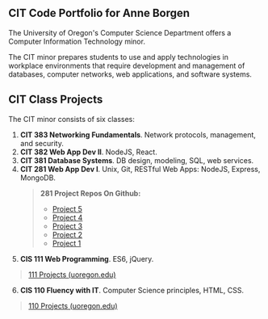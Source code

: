 
<h2>CIT Code Portfolio for Anne Borgen</h2>
The University of Oregon's Computer Science Department offers a Computer Information Technology minor.

The CIT minor prepares students to use and apply technologies in workplace environments that require development and management of databases, computer networks, web applications, and software systems.

<h2>CIT Class Projects</h2>
The CIT minor consists of six classes:

<ol>
  <li><b>CIT 383 Networking Fundamentals</b>. Network protocols, management, and security.
    </li>
  <li><b>CIT 382 Web App Dev II</b>. NodeJS, React.</li>
  <li><b>CIT 381 Database Systems</b>. DB design, modeling, SQL, web services.</li>
  <li><b>CIT 281 Web App Dev I</b>. Unix, Git, RESTful Web Apps: NodeJS, Express, MongoDB.
  <blockquote>
   <b>281 Project Repos On Github:</b>
  <ul>
     <li>
       <a href="https://uo-cit.github.io/project-5-annieborgen/">Project 5</a>
     </li>
     <li>
       <a href="https://annieborgen.github.io/project-4/">Project 4</a>
     </li>
     <li>
       <a href="https://annieborgen.github.io/project-3/">Project 3</a>
     </li>
     <li>
       <a href="https://annieborgen.github.io/project-2/">Project 2</a>
     </li>
     <li>
       <a href="https://annieborgen.github.io/project-1/">Project 1</a>
     </li>
     </ul>
  </blockquote>
  </li>
</ol>

5. <b>CIS 111 Web Programming</a></b>. ES6, jQuery.
<blockquote>
  <a href="https://pages.uoregon.edu/aborgen/111/"> 111 Projects (uoregon.edu)</a>
</blockquote>

6. <b>CIS 110 Fluency with IT</b>. Computer Science principles, HTML, CSS.
<blockquote>
  <a href="https://pages.uoregon.edu/aborgen/110/"> 110 Projects (uoregon.edu)</a>
</blockquote>
